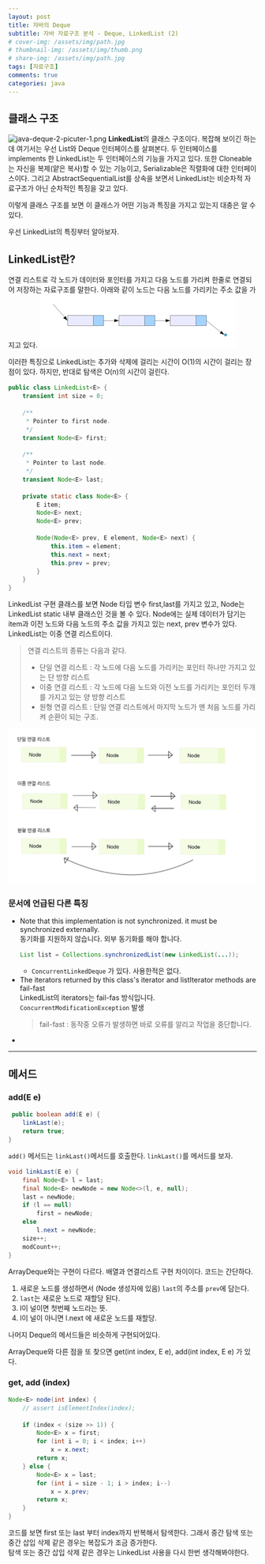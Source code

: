 ```yaml
---
layout: post
title: 자바의 Deque
subtitle: 자바 자료구조 분석 - Deque, LinkedList (2)
# cover-img: /assets/img/path.jpg
# thumbnail-img: /assets/img/thumb.png
# share-img: /assets/img/path.jpg
tags: [자료구조]
comments: true
categories: java
---
```



## 클래스 구조
![java-deque-2-picuter-1.png](..%2F..%2Fassets%2Fimg%2Fposts%2Fjava-deque-2-picuter-1.png)
**LinkedList**의 클래스 구조이다. 복잡해 보이긴 하는데 여기서는 우선 List와 Deque 인터페이스를 살펴본다.
두 인터페이스를 implements 한 LinkedList는 두 인터페이스의 기능을 가지고 있다.
또한 Cloneable는 자신을 복제(얕은 복사)할 수 있는 기능이고, Serializable은 직렬화에 대한 인터페이스이다.
그리고 AbstractSequentialList를 상속을 보면서 LinkedList는 비순차적 자료구조가 아닌 
순차적인 특징을 갖고 있다.  

이렇게 클래스 구조를 보면 이 클래스가 어떤 기능과 특징을 가지고 있는지 대충은 알 수 있다.

우선 LinkedList의 특징부터 알아보자.

## LinkedList란?
연결 리스트로 각 노드가 데이터와 포인터를 가지고 다음 노드를 가리켜 한줄로 연결되어 저장하는 자료구조를 말한다.
아래와 같이 노드는 다음 노드를 가리키는 주소 값을 가지고 있다.
![java-deque-2-picture-2.png](..%2F..%2Fassets%2Fimg%2Fposts%2Fjava-deque-2-picture-2.png)

이러한 특징으로 LinkedList는 추가와 삭제에 걸리는 시간이 O(1)의 시간이 걸리는 장점이 있다. 하지만, 반대로
탐색은 O(n)의 시간이 걸린다.

```java
public class LinkedList<E> {
    transient int size = 0;

    /**
     * Pointer to first node.
     */
    transient Node<E> first;

    /**
     * Pointer to last node.
     */
    transient Node<E> last;

    private static class Node<E> {
        E item;
        Node<E> next;
        Node<E> prev;

        Node(Node<E> prev, E element, Node<E> next) {
            this.item = element;
            this.next = next;
            this.prev = prev;
        }
    }
}


```
LinkedList 구현 클래스를 보면 Node 타입 변수 first,last를 가지고 있고, Node는 LinkedList static 내부 클래스인 것을 볼 수 있다.
Node에는 실제 데이터가 담기는 item과 이전 노드와 다음 노드의 주소 값을 가지고 있는 next, prev 변수가 있다.
LinkedList는 이중 연결 리스트이다.

> 연결 리스트의 종류는 다음과 같다.
> - 단일 연결 리스트 : 각 노드에 다음 노드를 가리키는 포인터 하나만 가지고 있는 단 방향 리스트
> - 이중 연결 리스트 : 각 노드에 다음 노드와 이전 노드를 가리키는 포인터 두개를 가지고 있는 양 방향 리스트
> - 원형 연결 리스트 : 단일 연결 리스트에서 마지막 노드가 맨 처음 노드를 가리켜 순환이 되는 구조.

![java-deque-2-picture-3.jpg](..%2F..%2Fassets%2Fimg%2Fposts%2Fjava-deque-2-picture-3.jpg)
### 문서에 언급된 다른 특징
- Note that this implementation is not synchronized. it must be synchronized externally.  
  동기화를 지원하지 않습니다. 외부 동기화를 해야 합니다.
    ```java
    List list = Collections.synchronizedList(new LinkedList(...));
    ```
  - `ConcurrentLinkedDeque` 가 있다. 사용한적은 없다.
- The iterators returned by this class's iterator and listIterator methods are fail-fast  
  LinkedList의 iterators는 fail-fas 방식입니다. `ConcurrentModificationException` 발생
  > fail-fast : 동작중 오류가 발생하면 바로 오류를 알리고 작업을 중단합니다. 
- 
---

## 메서드
### add(E e)
```java
 public boolean add(E e) {
    linkLast(e);
    return true;
}
```
`add()` 메서드는 `linkLast()`메서드를 호출한다.
`linkLast()`를 메서드를 보자.
```java
void linkLast(E e) {
    final Node<E> l = last;
    final Node<E> newNode = new Node<>(l, e, null);
    last = newNode;
    if (l == null)
        first = newNode;
    else
        l.next = newNode;
    size++;
    modCount++;
}
```
ArrayDeque와는 구현이 다르다. 배열과 연결리스트 구현 차이이다.
코드는 간단하다. 
1. 새로운 노드를 생성하면서 (Node 생성자에 있음) `last`의 주소를 `prev`에 담는다.
2. `last`는 새로운 노드로 재할당 된다.
3. l이 널이면 첫번째 노드라는 뜻.
4. l이 널이 아니면 l.next 에 새로운 노드를 재할당.

나머지 Deque의 메서드들은 비슷하게 구현되어있다.

ArrayDeque와 다른 점을 또 찾으면 get(int index, E e), add(int index, E e) 가 있다.

### get, add (index)
```java
Node<E> node(int index) {
    // assert isElementIndex(index);
    
    if (index < (size >> 1)) {
        Node<E> x = first;
        for (int i = 0; i < index; i++)
            x = x.next;
        return x;
    } else {
        Node<E> x = last;
        for (int i = size - 1; i > index; i--)
            x = x.prev;
        return x;
    }
}
```
코드를 보면 first 또는 last 부터 index까지 반복해서 탐색한다.
그래서 중간 탐색 또는 중간 삽입 삭제 같은 경우는 복잡도가 조금 증가한다.  
탐색 또는 중간 삽입 삭제 같은 경우는 LinkedList 사용을 다시 한번 생각해봐야한다.

